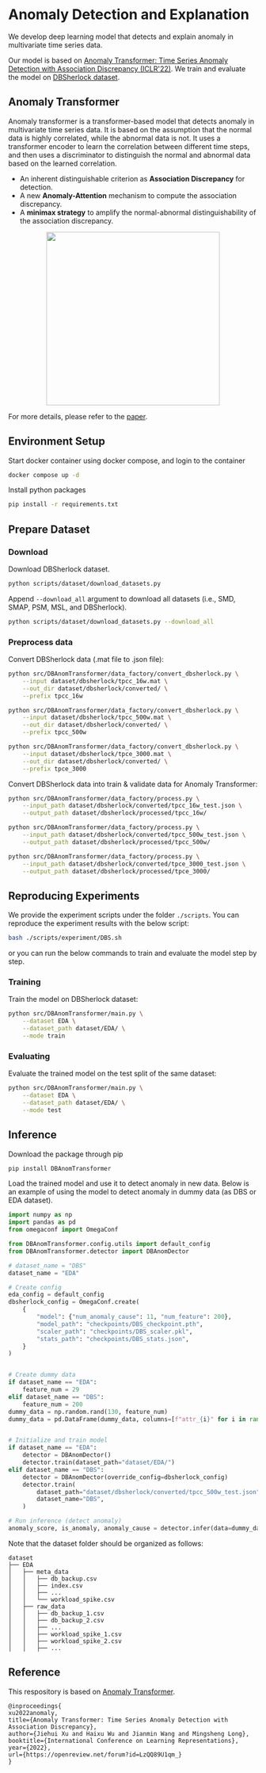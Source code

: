 # Anomaly Detection and Explanation
We develop deep learning model that detects and explain anomaly in multivariate time series data.

Our model is based on [Anomaly Transformer: Time Series Anomaly Detection with Association Discrepancy (ICLR'22)](https://openreview.net/forum?id=LzQQ89U1qm_). We train and evaluate the model on [DBSherlock dataset](https://github.com/hyukkyukang/DBSherlock).

## Anomaly Transformer

Anomaly transformer is a transformer-based model that detects anomaly in multivariate time series data. It is based on the assumption that the normal data is highly correlated, while the abnormal data is not. It uses a transformer encoder to learn the correlation between different time steps, and then uses a discriminator to distinguish the normal and abnormal data based on the learned correlation.

- An inherent distinguishable criterion as **Association Discrepancy** for detection.
- A new **Anomaly-Attention** mechanism to compute the association discrepancy.
- A **minimax strategy** to amplify the normal-abnormal distinguishability of the association discrepancy.

<p align="center">
<img src=".\pics\structure.png" height = "350" alt="" align=center />
</p>

For more details, please refer to the [paper](https://openreview.net/forum?id=LzQQ89U1qm_).

## Environment Setup
Start docker container using docker compose, and login to the container

```bash
docker compose up -d
```
Install python packages
```bash
pip install -r requirements.txt
```

## Prepare Dataset
### Download
Download DBSherlock dataset.
```bash
python scripts/dataset/download_datasets.py
```

Append `--download_all` argument to download all datasets (i.e., SMD, SMAP, PSM, MSL, and DBSherlock).
```bash
python scripts/dataset/download_datasets.py --download_all
```

### Preprocess data

Convert DBSherlock data (.mat file to .json file):
```bash
python src/DBAnomTransformer/data_factory/convert_dbsherlock.py \
    --input dataset/dbsherlock/tpcc_16w.mat \
    --out_dir dataset/dbsherlock/converted/ \
    --prefix tpcc_16w

python src/DBAnomTransformer/data_factory/convert_dbsherlock.py \
    --input dataset/dbsherlock/tpcc_500w.mat \
    --out_dir dataset/dbsherlock/converted/ \
    --prefix tpcc_500w

python src/DBAnomTransformer/data_factory/convert_dbsherlock.py \
    --input dataset/dbsherlock/tpce_3000.mat \
    --out_dir dataset/dbsherlock/converted/ \
    --prefix tpce_3000
```

Convert DBSherlock data into train & validate data for Anomaly Transformer:
```bash
python src/DBAnomTransformer/data_factory/process.py \
    --input_path dataset/dbsherlock/converted/tpcc_16w_test.json \
    --output_path dataset/dbsherlock/processed/tpcc_16w/

python src/DBAnomTransformer/data_factory/process.py \
    --input_path dataset/dbsherlock/converted/tpcc_500w_test.json \
    --output_path dataset/dbsherlock/processed/tpcc_500w/

python src/DBAnomTransformer/data_factory/process.py \
    --input_path dataset/dbsherlock/converted/tpce_3000_test.json \
    --output_path dataset/dbsherlock/processed/tpce_3000/
```

## Reproducing Experiments
We provide the experiment scripts under the folder `./scripts`. You can reproduce the experiment results with the below script:
```bash
bash ./scripts/experiment/DBS.sh
```
or you can run the below commands to train and evaluate the model step by step.

### Training
Train the model on DBSherlock dataset:
```bash
python src/DBAnomTransformer/main.py \
    --dataset EDA \
    --dataset_path dataset/EDA/ \
    --mode train
```

### Evaluating
Evaluate the trained model on the test split of the same dataset:
```bash
python src/DBAnomTransformer/main.py \
    --dataset EDA \
    --dataset_path dataset/EDA/ \
    --mode test 
```

## Inference
Download the package through pip
```bash
pip install DBAnomTransformer
```
Load the trained model and use it to detect anomaly in new data.
Below is an example of using the model to detect anomaly in dummy data (as DBS or EDA dataset).
```python
import numpy as np
import pandas as pd
from omegaconf import OmegaConf

from DBAnomTransformer.config.utils import default_config
from DBAnomTransformer.detector import DBAnomDector

# dataset_name = "DBS"
dataset_name = "EDA"

# Create config
eda_config = default_config
dbsherlock_config = OmegaConf.create(
    {
        "model": {"num_anomaly_cause": 11, "num_feature": 200},
        "model_path": "checkpoints/DBS_checkpoint.pth",
        "scaler_path": "checkpoints/DBS_scaler.pkl",
        "stats_path": "checkpoints/DBS_stats.json",
    }
)


# Create dummy data
if dataset_name == "EDA":
    feature_num = 29
elif dataset_name == "DBS":
    feature_num = 200
dummy_data = np.random.rand(130, feature_num)
dummy_data = pd.DataFrame(dummy_data, columns=[f"attr_{i}" for i in range(feature_num)])


# Initialize and train model
if dataset_name == "EDA":
    detector = DBAnomDector()
    detector.train(dataset_path="dataset/EDA/")
elif dataset_name == "DBS":
    detector = DBAnomDector(override_config=dbsherlock_config)
    detector.train(
        dataset_path="dataset/dbsherlock/converted/tpcc_500w_test.json",
        dataset_name="DBS",
    )

# Run inference (detect anomaly)
anomaly_score, is_anomaly, anomaly_cause = detector.infer(data=dummy_data)
```

Note that the dataset folder should be organized as follows:
```text
dataset
├── EDA
│   ├── meta_data
│   │   ├── db_backup.csv
│   │   ├── index.csv
│   │   ├── ...
│   │   └── workload_spike.csv
│   ├── raw_data
│   │   ├── db_backup_1.csv
│   │   ├── db_backup_2.csv
│   │   ├── ...
│   │   ├── workload_spike_1.csv
│   │   ├── workload_spike_2.csv
│   │   ├── ...
```

## Reference
This respository is based on [Anomaly Transformer](https://github.com/thuml/Anomaly-Transformer).

```
@inproceedings{
xu2022anomaly,
title={Anomaly Transformer: Time Series Anomaly Detection with Association Discrepancy},
author={Jiehui Xu and Haixu Wu and Jianmin Wang and Mingsheng Long},
booktitle={International Conference on Learning Representations},
year={2022},
url={https://openreview.net/forum?id=LzQQ89U1qm_}
}
```